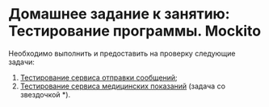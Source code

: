 # Домашнее задание к занятию: Тестирование программы. Mockito

Необходимо выполнить и предоставить на проверку следующие задачи:

1. [Тестирование сервиса отправки сообщений](./task1/README.md);	
2. [Тестирование сервиса медицинских показаний](./task2/README.md) (задача со звездочкой *).



